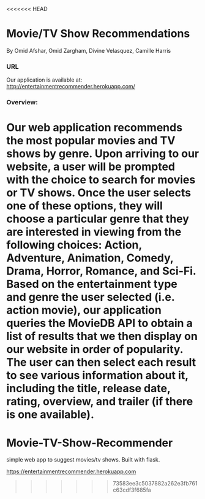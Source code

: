 <<<<<<< HEAD
# Movie/TV Show Recommendations

By Omid Afshar, Omid Zargham, Divine Velasquez, Camille Harris

### URL

Our application is available at: http://entertainmentrecommender.herokuapp.com/

### Overview:

Our web application recommends the most popular movies and TV shows by genre. Upon arriving to our website, a user will be prompted with the choice to search for movies or TV shows. Once the user selects one of these options, they will choose a particular genre that they are interested in viewing from the following choices: Action, Adventure, Animation, Comedy, Drama, Horror, Romance, and Sci-Fi. Based on the entertainment type and genre the user selected (i.e. action movie), our application queries the MovieDB API to obtain a list of results that we then display on our website in order of popularity. The user can then select each result to see various information about it, including the title, release date, rating, overview, and trailer (if there is one available). 
=======
# Movie-TV-Show-Recommender
simple web app to suggest movies/tv shows. Built with flask.

https://entertainmentrecommender.herokuapp.com
>>>>>>> 73583ee3c5037882a262e3fb761c63cdf3f685fa
